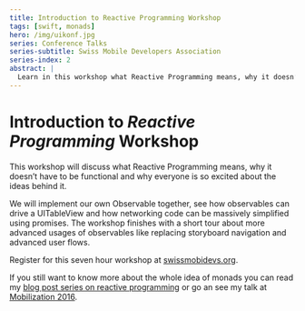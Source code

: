 ```yaml
---
title: Introduction to Reactive Programming Workshop
tags: [swift, monads]
hero: /img/uikonf.jpg
series: Conference Talks
series-subtitle: Swiss Mobile Developers Association
series-index: 2
abstract: |
  Learn in this workshop what Reactive Programming means, why it doesn’t have to be functional and why everyone is so excited about the ideas behind it.
---
```


# Introduction to _Reactive Programming_ Workshop

This workshop will discuss what Reactive Programming means, why it doesn’t have to be functional and why everyone is so excited about the ideas behind it.

We will implement our own Observable together, see how observables can drive a UITableView and how networking code can be massively simplified using promises. The workshop finishes with a short tour about more advanced usages of observables like replacing storyboard navigation and advanced user flows.

Register for this seven hour workshop at [swissmobidevs.org](https://swissmobidevs.org/workshop-introduction-to-reactive-programming-with-interstellar-2/).

If you still want to know more about the whole idea of monads you
can read my [blog post series on reactive programming](/series/functional-reactive-programming-in-swift/)
or go an see my talk at [Mobilization 2016](/mobilization-2016-talk).

